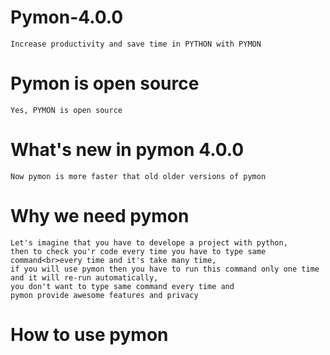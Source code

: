 # Pymon-4.0.0

    Increase productivity and save time in PYTHON with PYMON
    
# Pymon is open source

    Yes, PYMON is open source 
    
# What's new in pymon 4.0.0

    Now pymon is more faster that old older versions of pymon
    
# Why we need pymon

    Let's imagine that you have to develope a project with python, 
    then to check you'r code every time you have to type same command<br>every time and it's take many time, 
    if you will use pymon then you have to run this command only one time and it will re-run automatically,
    you don't want to type same command every time and
    pymon provide awesome features and privacy
    
# How to use pymon
    
